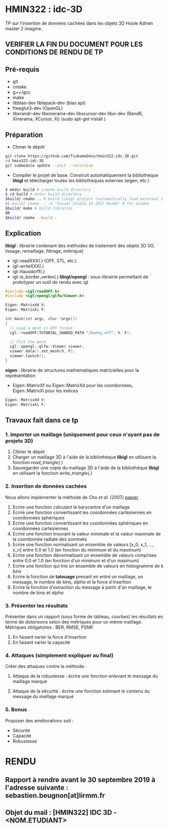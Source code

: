 # HMIN322 : idc-3D

TP sur l'insertion de données cachées dans les objets 3D Houle Adrien master 2 imagine.

## VERIFIER LA FIN DU DOCUMENT POUR LES CONDITIONS DE RENDU DE TP

## Pré-requis

- git
- cmake
- g++/gcc
- make
- libblas-dev liblapack-dev (blas api)
- freeglut3-dev (OpenGL)
- libxrandr-dev libxinerama-dev libxcursor-dev libxi-dev (RandR, Xinerama, XCursor, Xi)
(sudo apt-get install <libname>)

## Préparation

- Cloner le dépôt
```sh
git clone https://github.com/TsubameDono/hmin322-idc-3D.git
cd hmin322-idc-3D
git submodule update --init --recursive
```
- Compiler le projet de base. Construit automatiquement la bibliothèque **libigl** et télécharger toutes les bibliothèques externes (eigen, etc.)
```sh
$ mkdir build # create build directory
$ cd build # enter build directory
$build/ cmake .. # build libigl project (automatically load external libs)
#$ build/ cmake .. -G "Visual Studio 15 2017 Win64" # for window
$build/ make # build libraries
OR
$build/ cmake --build .
```

## Explication

**libigl** : librairie contenant des méthodes de traitement des objets 3D (IO, lissage, remaillage, filtrage, métrique)
 - igl::readXXX(.) (OFF, STL, etc.)
 - igl::writeXXX(.)
 - igl::hausdorff(.)
 - igl::is_border_vertex(.)
**libigl/opengl** : sous-librairie permettant de prototyper un outil de rendu avec igl
```cpp
#include <igl/readOFF.h>
#include <igl/opengl/glfw/Viewer.h>

Eigen::MatrixXd V;
Eigen::MatrixXi F;

int main(int argc, char *argv[])
{
  // Load a mesh in OFF format
  igl::readOFF(TUTORIAL_SHARED_PATH "/bunny.off", V, F);

  // Plot the mesh
  igl::opengl::glfw::Viewer viewer;
  viewer.data().set_mesh(V, F);
  viewer.launch();
}
```
**eigen** : librairie de structures mathématiques matricielles pour la représentation
 - Eigen::MatrixXf ou Eigen::MatrixXd pour les coordonnées, Eigen::MatrixXi pour les indices
```cpp
Eigen::MatrixXd V;
Eigen::MatrixXi F;
```

## Travaux fait dans ce tp

### 1. Importer un maillage (uniquement pour ceux n'ayant pas de projets 3D)
1. Clôner le dépôt
2. Charger un maillage 3D à l'aide de la bibliothèque **libigl** en utilisant la fonction *read_triangle(.)*
3. Sauvegarder une copie du maillage 3D à l'aide de la bibliothèque **libigl** en utilisant la fonction *write_triangle(.)*

### 2. Insertion de données cachées

Nous allons implémenter la méthode de Cho *et al.* (2007) [papier](https://www.researchgate.net/profile/Remy_Prost/publication/3319967_An_Oblivious_Watermarking_for_3-D_Polygonal_Meshes_Using_Distribution_of_Vertex_Norms/links/02e7e52849d95aa0ea000000/An-Oblivious-Watermarking-for-3-D-Polygonal-Meshes-Using-Distribution-of-Vertex-Norms.pdf)

1. Ecrire une fonction calculant le barycentre d'un maillage
2. Ecrire une fonction convertissant les coordonnées cartésiennes en coordonnées sphériques
3. Ecrire une fonction convertissant les coordonnées sphériques en coordonnées cartésiennes
4. Ecrire une fonction trouvant la valeur minimale et la valeur maximale de la coordonnée radiale des sommets
5. Ecrire une fonction normalisant un ensemble de valeurs [x_0, x_1, ..., x_n] entre 0.0 et 1.0 (en fonction du minimum et du maximum)
6. Ecrire une fonction dénormalisant un ensemble de valeurs comprises entre 0.0 et 1.0 (en fonction d'un minimum et d'un maximum)
7. Ecrire une fonction qui trie un ensemble de valeurs en histogramme de k *bins*
8. Ecrire la fonction de **tatouage** prenant en entré un maillage, un message, le nombre de bins, *alpha* et la force d'insertion
9. Ecrire la fonction d'extraction du message à partir d'un maillage, le nombre de bins et *alpha*

### 3. Présenter les résultats

Présenter dans un rapport (sous forme de tableau, courbes) les résultats en terme de distorsions selon des métriques pour un même maillage.
Métriques obligatoires : BER, RMSE, PSNR
1. En faisant varier la force d'insertion
2. En faisant varier la capacité

### 4. Attaques (simplement expliquer au final)

Créer des attaques contre la méthode.

1. Attaque de la robustesse : écrire une fonction enlevant le message du maillage marqué

2. Attaque de la sécurité : écrire une fonction estimant le contenu du message du maillage marqué

### 5. Bonus

Proposer des améliorations soit :
- Sécurité
- Capacité
- Robustesse

# RENDU
## Rapport à rendre avant le 30 septembre 2019 à l'adresse suivante : sebastien.beugnon[at]lirmm.fr
## Objet du mail : [HMIN322] IDC 3D - <NOM.ETUDIANT>
